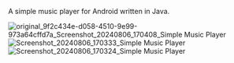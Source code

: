 A simple music player for Android written in Java.

![original_9f2c434e-d058-4510-9e99-973a64cffd7a_Screenshot_20240806_170408_Simple Music Player](https://github.com/user-attachments/assets/137f4b80-bead-4778-9b9b-bdf3b9c42645) ![Screenshot_20240806_170333_Simple Music Player](https://github.com/user-attachments/assets/2f47a5a4-d6eb-4e1c-a75a-84600f667c37) ![Screenshot_20240806_170324_Simple Music Player](https://github.com/user-attachments/assets/466c84d2-8242-42cf-951f-260edf5d1bbc)
